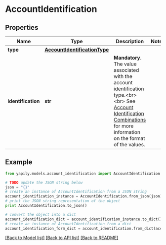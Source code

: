 # AccountIdentification


## Properties

Name | Type | Description | Notes
------------ | ------------- | ------------- | -------------
**type** | [**AccountIdentificationType**](AccountIdentificationType.md) |  | 
**identification** | **str** | __Mandatory__. The value associated with the account identification type.&lt;br&gt;&lt;br&gt; See [Account Identification Combinations](https://docs.yapily.com/pages/key-concepts/payments/payment-execution/intro-to-payment-execution/#account-identifications-combinations) for more information on the format of the values. | 

## Example

```python
from yapily.models.account_identification import AccountIdentification

# TODO update the JSON string below
json = "{}"
# create an instance of AccountIdentification from a JSON string
account_identification_instance = AccountIdentification.from_json(json)
# print the JSON string representation of the object
print AccountIdentification.to_json()

# convert the object into a dict
account_identification_dict = account_identification_instance.to_dict()
# create an instance of AccountIdentification from a dict
account_identification_form_dict = account_identification.from_dict(account_identification_dict)
```
[[Back to Model list]](../README.md#documentation-for-models) [[Back to API list]](../README.md#documentation-for-api-endpoints) [[Back to README]](../README.md)


